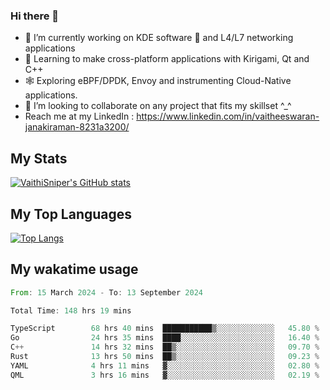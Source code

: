 ### Hi there 👋

- 🔭 I’m currently working on KDE software 💓 and L4/L7 networking applications 
- 📖 Learning to make cross-platform applications with Kirigami, Qt and C++
- 🕸️ Exploring eBPF/DPDK, Envoy and instrumenting Cloud-Native applications. 
- 👯 I’m looking to collaborate on any project that fits my skillset ^_^
- Reach me at my LinkedIn : https://www.linkedin.com/in/vaitheeswaran-janakiraman-8231a3200/

## My Stats
[![VaithiSniper's GitHub stats](https://github-readme-stats.vercel.app/api?username=VaithiSniper&hide=stars&theme=radical)](https://github.com/anuraghazra/github-readme-stats)

## My Top Languages

[![Top Langs](https://github-readme-stats.vercel.app/api/top-langs/?username=VaithiSniper&layout=compact)](https://github.com/anuraghazra/github-readme-stats)

## My wakatime usage

<!--START_SECTION:waka-->

```rust
From: 15 March 2024 - To: 13 September 2024

Total Time: 148 hrs 19 mins

TypeScript        68 hrs 40 mins  ███████████▒░░░░░░░░░░░░░   45.80 %
Go                24 hrs 35 mins  ████░░░░░░░░░░░░░░░░░░░░░   16.40 %
C++               14 hrs 32 mins  ██▒░░░░░░░░░░░░░░░░░░░░░░   09.70 %
Rust              13 hrs 50 mins  ██▒░░░░░░░░░░░░░░░░░░░░░░   09.23 %
YAML              4 hrs 11 mins   ▓░░░░░░░░░░░░░░░░░░░░░░░░   02.80 %
QML               3 hrs 16 mins   ▓░░░░░░░░░░░░░░░░░░░░░░░░   02.19 %
```

<!--END_SECTION:waka-->
